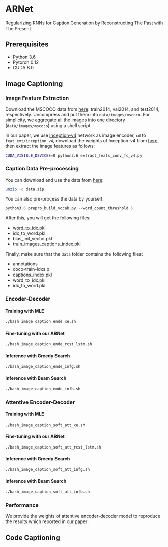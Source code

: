 # ARNet
Regularizing RNNs for Caption Generation by Reconstructing The Past with The Present

## Prerequisites
 - Python 3.6
 - Pytorch 0.12
 - CUDA 8.0

## Image Captioning

### Image Feature Extraction
Download the MSCOCO data from [here](http://cocodataset.org/): train2014, val2014, and test2014, respectively. Uncompress and put them into `data/images/mscoco`. For simplicity, we aggregate all the images into one directory (`data/images/mscoco`) using a shell script.

In our paper, we use [Inception-v4](https://github.com/tensorflow/models/blob/master/research/slim/nets/inception_v4.py) network as image encoder, `cd` to `feat_ext/inception_v4`, download the weights of Inception-v4 from [here](http://download.tensorflow.org/models/inception_v4_2016_09_09.tar.gz), then extract the image features as follows:
```bash
CUDA_VISIBLE_DEVICES=0 python3.6 extract_feats_conv_fc_v4.py
```

### Caption Data Pre-processing
You can download and use the data from [here](https://drive.google.com/open?id=1MxKySRCnXN2Q0bBg5Asi_mjJPpNwhtC5):
```bash
unzip -q data.zip
```

You can also pre-process the data by yourself: 
```python
python3.6 prepro_build_vocab.py --word_count_threshold 5
```

After this, you will get the following files:
 - word_to_idx.pkl
 - idx_to_word.pkl
 - bias_init_vector.pkl
 - train_images_captions_index.pkl

Finally, make sure that the `data` folder contains the following files:
 - annotations
 - coco-train-idxs.p
 - captions_index.pkl
 - word_to_idx.pkl
 - idx_to_word.pkl


### Encoder-Decoder

#### Training with MLE
```bash
./bash_image_caption_ende_xe.sh
```

#### Fine-tuning with our ARNet
```bash
./bash_image_caption_ende_rcst_lstm.sh
```

#### Inference with Greedy Search
```bash
./bash_image_caption_ende_infg.sh
```

#### Inference with Beam Search
```bash
./bash_image_caption_ende_infb.sh
```


### Attentive Encoder-Decoder

#### Training with MLE
```bash
./bash_image_caption_soft_att_xe.sh
```

#### Fine-tuning with our ARNet
```bash
./bash_image_caption_soft_att_rcst_lstm.sh
```

#### Inference with Greedy Search
```bash
./bash_image_caption_soft_att_infg.sh
```

#### Inference with Beam Search
```bash
./bash_image_caption_soft_att_infb.sh
```


### Performance
We provide the weights of attentive encoder-decoder model to reproduce the results which reported in our paper:




## Code Captioning


